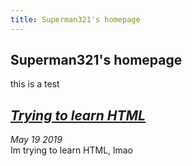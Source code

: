 ```yaml
---
title: Superman321's homepage
---
```

## Superman321's homepage  
  
this is a test  
  
## ***[Trying to learn HTML](superman321.github.io/startinghtmllearning)***
*May 19 2019*  
Im trying to learn HTML, lmao
